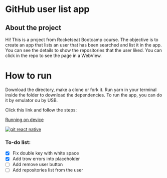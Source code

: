 # GitHub user list app
## About the project
Hi! This is a project from Rocketseat Bootcamp course.
The objective is to create an app that lists an user that has been searched and list it in the app. You can see the details to show the repositories that the user liked. You can click in the repo to see the page in a WebView.
# How to run

Download the directory, make a clone or fork it. Run yarn in your terminal inside the folder to download the dependencies. To run the app, you can do it by emulator ou by USB.

Click this link and follow the steps:

[Running on device](https://facebook.github.io/react-native/docs/running-on-device)

[![git react native](http://img.youtube.com/vi/0UN8E3eojkI/0.jpg)](http://www.youtube.com/watch?v=0UN8E3eojkI "git react native")


### To-do list:

 - [x] Fix double key with white space
 - [x] Add trow errors into placeholder
 - [ ] Add remove user button
 - [ ] Add repositories list from the user